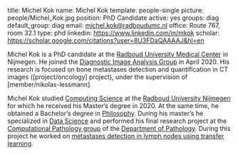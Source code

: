 title: Michel Kok
name: Michel Kok
template: people-single
picture: people/Michel_Kok.jpg
position: PhD Candidate
active: yes
groups: diag
default_group: diag
email: michel.kok@radboudumc.nl
office: Route 767, room 32.1
type: phd
linkedin: https://www.linkedin.com/in/mkok
scholar: https://scholar.google.com/citations?user=8U3FDaQAAAAJ&hl=en

Michel Kok is a PhD candidate at the [Radboud University Medical Center](https://www.radboudumc.nl/research) in Nijmegen. He joined the [Diagnostic Image Analysis Group](http://www.diagnijmegen.nl/) in April 2020. His research is focused on bone metastases detection and quantification in CT images ([project/oncology] project), under the supervision of [member/nikolas-lessmann].

Michel Kok studied [Computing Science](https://www.ru.nl/english/education/bachelors/computing-science/) at the [Radboud University Nijmegen](https://www.ru.nl/) for which he received his Master’s degree in 2020. At the same time, he obtained a Bachelor’s degree in [Philosophy](https://www.ru.nl/opleidingen/bachelor/filosofie/verkorte-opleidingstrajecten-filosofie/verkorte-bachelor-filosofie/). During his master’s he specialized in [Data Science](https://www.ru.nl/english/education/masters/data-science/) and performed his final research project at the [Computational Pathology group](https://www.computationalpathologygroup.eu/) of the [Department of Pathology](https://www.radboudumc.nl/en/research/departments/pathology). During this project he worked on [metastases detection in lymph nodes using transfer learning](/publications/kok19). 
